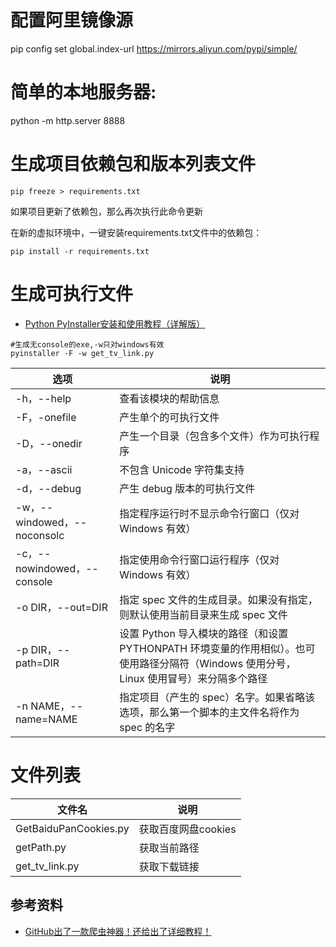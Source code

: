 # 配置阿里镜像源
pip config set global.index-url https://mirrors.aliyun.com/pypi/simple/

# 简单的本地服务器:
python -m http.server 8888

# 生成项目依赖包和版本列表文件

```pip freeze > requirements.txt```  

如果项目更新了依赖包，那么再次执行此命令更新

在新的虚拟环境中，一键安装requirements.txt文件中的依赖包：

`pip install -r requirements.txt`

# 生成可执行文件
- [Python PyInstaller安装和使用教程（详解版）](http://c.biancheng.net/view/2690.html)
```shell script
#生成无console的exe,-w只对windows有效
pyinstaller -F -w get_tv_link.py
```
| 选项  | 说明   |
|---------|---------|
|-h，--help |	查看该模块的帮助信息 |
|-F，-onefile |	产生单个的可执行文件  |
|-D，--onedir	|产生一个目录（包含多个文件）作为可执行程序    |
|-a，--ascii	|不包含 Unicode 字符集支持        |
|-d，--debug	|产生 debug 版本的可执行文件        |
|-w，--windowed，--noconsolc|	指定程序运行时不显示命令行窗口（仅对 Windows 有效） |
|-c，--nowindowed，--console|	指定使用命令行窗口运行程序（仅对 Windows 有效）      |
|-o DIR，--out=DIR|	指定 spec 文件的生成目录。如果没有指定，则默认使用当前目录来生成 spec 文件   |
|-p DIR，--path=DIR	|设置 Python 导入模块的路径（和设置 PYTHONPATH 环境变量的作用相似）。也可使用路径分隔符（Windows 使用分号，Linux 使用冒号）来分隔多个路径|
|-n NAME，--name=NAME|	指定项目（产生的 spec）名字。如果省略该选项，那么第一个脚本的主文件名将作为 spec 的名字 |



# 文件列表

|文件名  |说明   |
|---------|---------|
|GetBaiduPanCookies.py  | 获取百度网盘cookies         |
|getPath.py         |获取当前路径       |
|get_tv_link.py     |获取下载链接  |


## 参考资料

- [GitHub出了一款爬虫神器！还给出了详细教程！](https://github.com/justinzm/gopup)